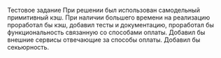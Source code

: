Тестовое задание
При решении был использован самодельный примитивный кэш.
При наличии большего времени на реализацию проработал бы кэш, добавил тесты и документацию, проработал бы функциональность связанную со способами оплаты.
Добавил бы внешние сервисы отвечающие за способы оплаты. Добавил бы секьюрность.
